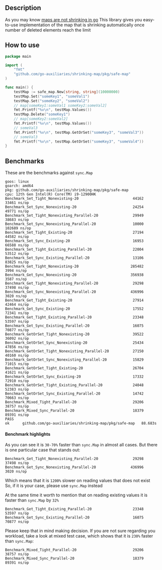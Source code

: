 ## Description ##
As you may know [maps are not shrinking in go](https://github.com/golang/go/issues/20135#issuecomment-616643867)
This library gives you easy-to-use implementation of the map that is shrinking automatically once number of deleted elements reach the limit

## How to use ##

```go
package main

import (
	"fmt"
	"github.com/go-auxiliaries/shrinking-map/pkg/safe-map"
)

func main() {
	testMap := safe_map.New[string, string](10000000)
	testMap.Set("someKey1", "someVal1")
	testMap.Set("someKey2", "someVal2")
	// map[someKey1:someVal1 someKey2:someVal2]
	fmt.Printf("%v\n", testMap.Values())
	testMap.Delete("someKey1")
	// map[someKey2:someVal2]
	fmt.Printf("%v\n", testMap.Values())
	// someVal3
	fmt.Printf("%v\n", testMap.GetOrSet("someKey3", "someVal3"))
	// someVal3
	fmt.Printf("%v\n", testMap.GetOrSet("someKey3", "someVal4"))
}
```

## Benchmarks ##
These are the benchmarks against `sync.Map`

```shell
goos: linux
goarch: amd64
pkg: github.com/go-auxiliaries/shrinking-map/pkg/safe-map
cpu: 12th Gen Intel(R) Core(TM) i9-12900HK
Benchmark_Set_Tight_Nonexisting-20                         44162             33461 ns/op
Benchmark_Set_Sync_Nonexisting-20                          24254             49771 ns/op
Benchmark_Set_Tight_Nonexisting_Parallel-20                29949             38683 ns/op
Benchmark_Set_Sync_Nonexisting_Parallel-20                 10000            102689 ns/op
Benchmark_Set_Tight_Existing-20                            27194             44582 ns/op
Benchmark_Set_Sync_Existing-20                             16953             66588 ns/op
Benchmark_Set_Tight_Existing_Parallel-20                   22004             53512 ns/op
Benchmark_Set_Sync_Existing_Parallel-20                    13106             83825 ns/op
Benchmark_Get_Tight_Nonexisting-20                        285482              3994 ns/op
Benchmark_Get_Sync_Nonexisting-20                         356938              3587 ns/op
Benchmark_Get_Tight_Nonexisting_Parallel-20                29298             37498 ns/op
Benchmark_Get_Sync_Nonexisting_Parallel-20                436996              3020 ns/op
Benchmark_Get_Tight_Existing-20                            27914             42464 ns/op
Benchmark_Get_Sync_Existing-20                             17552             72341 ns/op
Benchmark_Get_Tight_Existing_Parallel-20                   23348             53597 ns/op
Benchmark_Get_Sync_Existing_Parallel-20                    16075             70877 ns/op
Benchmark_GetOrSet_Tight_Nonexisting-20                    39522             36092 ns/op
Benchmark_GetOrSet_Sync_Nonexisting-20                     25434             47856 ns/op
Benchmark_GetOrSet_Tight_Nonexisting_Parallel-20           27150             40160 ns/op
Benchmark_GetOrSet_Sync_Nonexisting_Parallel-20            15829             71015 ns/op
Benchmark_GetOrSet_Tight_Existing-20                       26704             41621 ns/op
Benchmark_GetOrSet_Sync_Existing-20                        17332             72910 ns/op
Benchmark_GetOrSet_Tight_Existing_Parallel-20              24048             52383 ns/op
Benchmark_GetOrSet_Sync_Existing_Parallel-20               14742             70663 ns/op
Benchmark_Mixed_Tight_Parallel-20                          29206             38757 ns/op
Benchmark_Mixed_Sync_Parallel-20                           18379             89391 ns/op
PASS
ok      github.com/go-auxiliaries/shrinking-map/pkg/safe-map   88.683s

```

#### Benchmark highlights ####
As you can see it is `30-70%` faster than `sync.Map` in almost all cases.
But there is one particular case that stands out:
```shell
Benchmark_Get_Tight_Nonexisting_Parallel-20                29298             37498 ns/op
Benchmark_Get_Sync_Nonexisting_Parallel-20                436996              3020 ns/op
```
Which means that it is `1200%` slower on reading values that does not exist
So, if it is your case, please use `sync.Map` instead

At the same time it worth to mention that on reading existing values it is faster than `sync.Map` by `32%`
```shell
Benchmark_Get_Tight_Existing_Parallel-20                   23348             53597 ns/op
Benchmark_Get_Sync_Existing_Parallel-20                    16075             70877 ns/op
```

Please keep that in mind making decision.
If you are not sure regarding you workload, 
take a look at mixed test case, which shows that it is `230%` faster than `sync.Map`:
```shell
Benchmark_Mixed_Tight_Parallel-20                          29206             38757 ns/op
Benchmark_Mixed_Sync_Parallel-20                           18379             89391 ns/op
```
